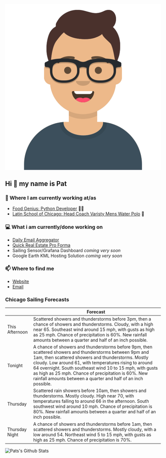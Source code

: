 [![Social banner for p-j-falconer](https://raw.githubusercontent.com/P-J-FALCONER/P-J-FALCONER/master/assets/avataaars.svg)](https://patfalconer.com/)
## Hi :wave: my name is Pat

### 💼 Where I am currently working at/as
- [Food Genius: Python Developer](https://getfoodgenius.com/) 🍔🐍
- [Latin School of Chicago: Head Coach Varisty Mens Water Polo](https://www.latinschool.org/) 🤽


### 💻 What i am currently/done working on
 - [Daily Email Aggregator](https://github.com/P-J-FALCONER/dott_daily_mail)
 - [Quick Real Estate Pro Forma](https://github.com/P-J-FALCONER/henry)
 - Sailing Sensor/Grafana Dashboard *coming very soon*
 - Google Earth KML Hosting Solution *coming very soon*

### 📫 Where to find me
 - [Website](https://patfalconer.com/)
 - [Email](mailto:patrick.j.falconer@gmail.com)


### Chicago Sailing Forecasts
|   | Forecast  |
|---|---|
| This Afternoon | Scattered showers and thunderstorms before 3pm, then a chance of showers and thunderstorms. Cloudy, with a high near 65. Southeast wind around 15 mph, with gusts as high as 25 mph. Chance of precipitation is 60%. New rainfall amounts between a quarter and half of an inch possible. |
| Tonight | A chance of showers and thunderstorms before 9pm, then scattered showers and thunderstorms between 9pm and 1am, then scattered showers and thunderstorms. Mostly cloudy. Low around 61, with temperatures rising to around 64 overnight. South southeast wind 10 to 15 mph, with gusts as high as 25 mph. Chance of precipitation is 60%. New rainfall amounts between a quarter and half of an inch possible. |
| Thursday | Scattered rain showers before 10am, then showers and thunderstorms. Mostly cloudy. High near 70, with temperatures falling to around 66 in the afternoon. South southwest wind around 10 mph. Chance of precipitation is 80%. New rainfall amounts between a quarter and half of an inch possible. |
| Thursday Night | A chance of showers and thunderstorms before 1am, then scattered showers and thunderstorms. Mostly cloudy, with a low around 54. Northeast wind 5 to 15 mph, with gusts as high as 25 mph. Chance of precipitation is 70%. |

![Pats's Github Stats](https://github-readme-stats.vercel.app/api?username=p-j-falconer&show_icons=true&theme=radical)
